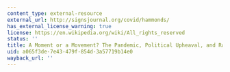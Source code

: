 ```yaml
---
content_type: external-resource
external_url: http://signsjournal.org/covid/hammonds/
has_external_license_warning: true
license: https://en.wikipedia.org/wiki/All_rights_reserved
status: ''
title: A Moment or a Movement? The Pandemic, Political Upheaval, and Racial Reckoning
uid: a065f3de-7e43-479f-854d-3a57719b14e0
wayback_url: ''
---
```

